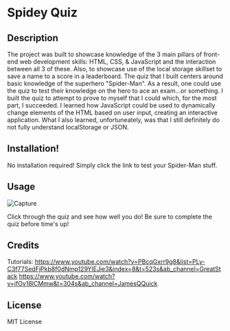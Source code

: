 # Spidey Quiz

## Description

The project was built to showcase knowledge of the 3 main pillars of front-end web development skills: HTML, CSS, & JavaScript and the interaction between all 3 of these. Also, to showcase use of the local storage skillset to save a name to a score in a leaderboard. The quiz that I built centers around basic knowledge of the superhero "Spider-Man". As a result, one could use the quiz to test their knowledge on the hero to ace an exam...or something. I built the quiz to attempt to prove to myself that I could which, for the most part, I succeeded. I learned how JavaScript could be used to dynamically change elements of the HTML based on user input, creating an interactive application. What I also learned, unfortuneately, was that I still definitely do not fully understand localStorage or JSON.  

## Installation!

No installation required! Simply click the link to test your Spider-Man stuff.

## Usage

![Capture](https://github.com/SnipaMasta/Module-4-Challenge/assets/144749848/6c3a758c-21f3-4f2e-afee-747bdba4ba76)


Click through the quiz and see how well you do! Be sure to complete the quiz before time's up!

## Credits

Tutorials: https://www.youtube.com/watch?v=PBcqGxrr9g8&list=PLy-C3f77SedFjPkb8f0dNmp129YlEJie3&index=8&t=523s&ab_channel=GreatStack
https://www.youtube.com/watch?v=jfOv18lCMmw&t=304s&ab_channel=JamesQQuick

## License

MIT License
